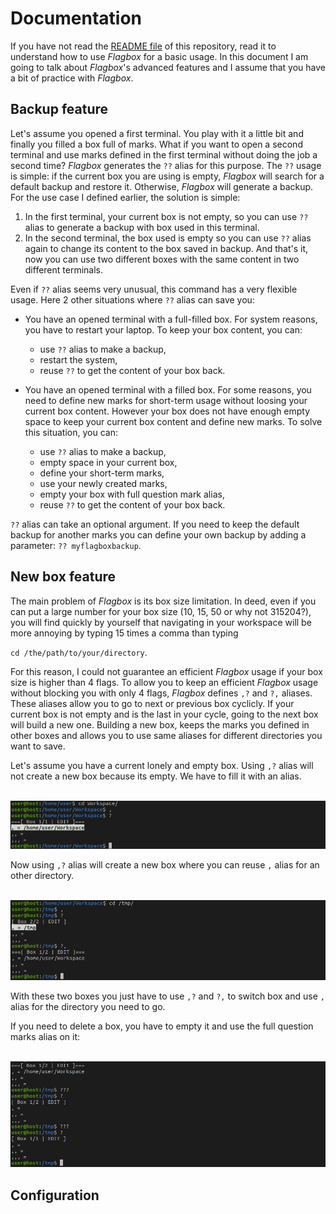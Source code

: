 # Documentation

If you have not read the
[README file](https://github.com/pabtomas/flagbox/blob/master/README.md) of
this repository, read it to understand how to use *Flagbox* for a basic usage.
In this document I am going to talk about *Flagbox*'s advanced features and
I assume that you have a bit of practice with *Flagbox*.

## Backup feature

Let's assume you opened a first terminal. You play with it a little bit and
finally you filled a box full of marks. What if you want to open a second
terminal and use marks defined in the first terminal without doing the job a
second time? *Flagbox* generates the `??` alias for this purpose. The `??`
usage is simple: if the current box you are using is empty, *Flagbox* will
search for a default backup and restore it. Otherwise, *Flagbox* will generate
a backup. For the use case I defined earlier, the solution is simple:
1) In the first terminal, your current box is not empty, so you can use `??`
alias to generate a backup with box used in this terminal.
2) In the second terminal, the box used is empty so you can use `??` alias
again to change its content to the box saved in backup. And that's it, now you
can use two different boxes with the same content in two different terminals.

Even if `??` alias seems very unusual, this command has a very flexible usage.
Here 2 other situations where `??` alias can save you:
- You have an opened terminal with a full-filled box. For system reasons, you
have to restart your laptop. To keep your box content, you can:
  - use `??` alias to make a backup,
  - restart the system,
  - reuse `??` to get the content of your box back.

- You have an opened terminal with a filled box. For some reasons, you need to
define new marks for short-term usage without loosing your current box
content. However your box does not have enough empty space to keep your
current box content and define new marks. To solve this situation, you can:
  - use `??` alias to make a backup,
  - empty space in your current box,
  - define your short-term marks,
  - use your newly created marks,
  - empty your box with full question mark alias,
  - reuse `??` to get the content of your box back.

`??` alias can take an optional argument. If you need to keep the default
backup for another marks you can define your own backup by adding a parameter:
`?? myflagboxbackup`.

## New box feature

The main problem of *Flagbox* is its box size limitation. In deed, even if you
can put a large number for your box size (10, 15, 50 or why not 315204?), you
will find quickly by yourself that navigating in your workspace will be more
annoying by typing 15 times a comma than typing

`cd /the/path/to/your/directory`.

For this reason, I could not guarantee an efficient *Flagbox* usage if your
box size is higher than 4 flags. To allow you to keep an efficient *Flagbox*
usage without blocking you with only 4 flags, *Flagbox* defines `,?` and `?,`
aliases. These aliases allow you to go to next or previous box cyclicly. If
your current box is not empty and is the last in your cycle, going to the next
box will build a new one. Building a new box, keeps the marks you defined in
other boxes and allows you to use same aliases for different directories you
want to save.

Let's assume you have a current lonely and empty box. Using `,?` alias will
not create a new box because its empty. We have to fill it with an alias.

</br>
<img src="/media/filledbox.png">
</br>

Now using `,?` alias will create a new box where you can reuse `,` alias for
an other directory.

</br>
<img src="/media/2boxes.png">
</br>

With these two boxes you just have to use `,?` and `?,` to switch box and use
`,` alias for the directory you need to go.

If you need to delete a box, you have to empty it and use the full question
marks alias on it:

</br>
<img src="/media/deletebox.png">
</br>

## Configuration
